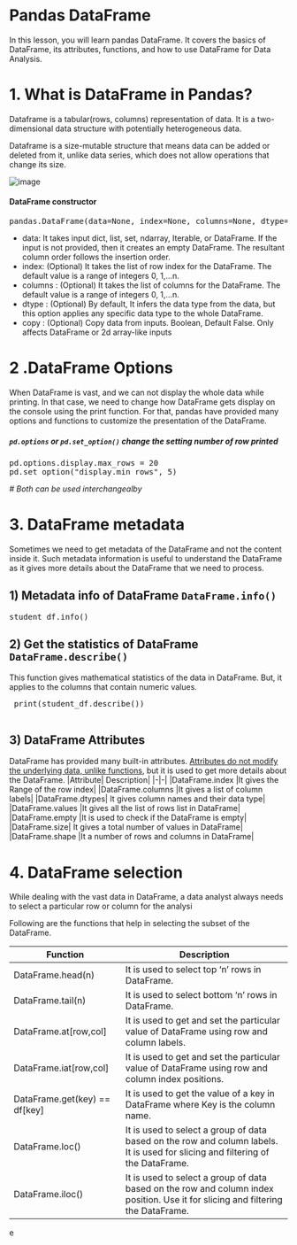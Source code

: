 

# Pandas DataFrame


In this lesson, you will learn pandas DataFrame. It covers the basics of DataFrame, its attributes, functions, and how to use DataFrame for Data Analysis.




# 1. What is DataFrame in Pandas?

Dataframe is a tabular(rows, columns) representation of data. It is a two-dimensional data structure with potentially heterogeneous data.

Dataframe is a size-mutable structure that means data can be added or deleted from it, unlike data series, which does not allow operations that change its size.


![image](https://user-images.githubusercontent.com/78835559/125009194-fe401800-e09e-11eb-9ca3-0cd102decbc4.png)
 
 
#### DataFrame constructor

<pre>
pandas.DataFrame(data=None, index=None, columns=None, dtype=None, copy=False)
</pre>



+ data: It takes input dict, list, set, ndarray, Iterable, or DataFrame. If the input is not provided, then it creates an empty DataFrame. The resultant column order follows the insertion order.
+ index: (Optional) It takes the list of row index for the DataFrame. The default value is a range of integers 0, 1,…n.
+ columns : (Optional) It takes the list of columns for the DataFrame. The default value is a range of integers 0, 1,…n.
+ dtype : (Optional) By default, It infers the data type from the data, but this option applies any specific data type to the whole DataFrame.
+ copy : (Optional) Copy data from inputs. Boolean, Default False. Only affects DataFrame or 2d array-like inputs






# 2 .DataFrame Options
When DataFrame is vast, and we can not display the whole data while printing. In that case, we need to change how DataFrame gets display on the console using the print function. For that, pandas have provided many options and functions to customize the presentation of the DataFrame.


##### `pd.options` or `pd.set_option()` change the setting number of row printed
<pre>
pd.options.display.max_rows = 20
pd.set_option("display.min_rows", 5)
</pre>
*# Both can be used interchangealby*

# 3. DataFrame metadata




Sometimes we need to get metadata of the DataFrame and not the content inside it. Such metadata information is useful to understand the DataFrame as it gives more details about the DataFrame that we need to process.


## 1) Metadata info of DataFrame `DataFrame.info()`

<pre>
student_df.info()
</pre>


## 2) Get the statistics of DataFrame `DataFrame.describe()`

 This function gives mathematical statistics of the data in DataFrame. But, it applies to the columns that contain numeric values.
 <pre>
 print(student_df.describe())
 </pre>
 


## 3) DataFrame Attributes

DataFrame has provided many built-in attributes. [Attributes do not modify the underlying data, unlike functions](), but it is used to get more details about the DataFrame.
|Attribute|	Description|
|-|-|
|DataFrame.index	|It gives the Range of the row index|
|DataFrame.columns	|It gives a list of column labels|
|DataFrame.dtypes|	It gives column names and their data type|
|DataFrame.values	|It gives all the list of rows list in DataFrame|
|DataFrame.empty	|It is used to check if the DataFrame is empty|
|DataFrame.size|	It gives a total number of values in DataFrame|
|DataFrame.shape	|It a number of rows and columns in DataFrame|




# 4. DataFrame selection

While dealing with the vast data in DataFrame, a data analyst always needs to select a particular row or column for the analysi


Following are the functions that help in selecting the subset of the DataFrame.

|Function	|Description|
|-|-|
|DataFrame.head(n)	|It is used to select top ‘n’ rows in DataFrame.|
|DataFrame.tail(n)	|It is used to select bottom ‘n’ rows in DataFrame.|
|DataFrame.at[row,col]	|It is used to get and set the particular value of DataFrame using row and column labels.|
|DataFrame.iat[row,col]|	It is used to get and set the particular value of DataFrame using row and column index positions.|
|DataFrame.get(key) == df[key]	|It is used to get the value of a key in DataFrame where Key is the column name.|
|DataFrame.loc()	|It is used to select a group of data based on the row and column labels. It is used for slicing and filtering of the DataFrame.|
|DataFrame.iloc()	|It is used to select a group of data based on the row and column index position. Use it for slicing and filtering the DataFrame.|

















e



































































